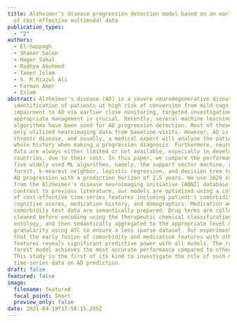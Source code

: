 ```yaml
---
title: Alzheimer’s disease progression detection model based on an early fusion
  of cost-effective multimodal data
publication_types:
  - "2"
authors:
  - El-Sappagh
  - Shaker Saleh
  - Hager Sahal
  - Radhya Abuhmed
  - Tamer Islam
  - S. M.Riazul Ali
  - Farman Amer
  - Eslam
abstract: Alzheimer's disease (AD) is a severe neurodegenerative disease. The
  identification of patients at high risk of conversion from mild cognitive
  impairment to AD via earlier close monitoring, targeted investigations, and
  appropriate management is crucial. Recently, several machine learning (ML)
  algorithms have been used for AD progression detection. Most of these studies
  only utilized neuroimaging data from baseline visits. However, AD is a complex
  chronic disease, and usually, a medical expert will analyze the patient's
  whole history when making a progression diagnosis. Furthermore, neuroimaging
  data are always either limited or not available, especially in developing
  countries, due to their cost. In this paper, we compare the performance of
  five widely used ML algorithms, namely, the support vector machine, random
  forest, k-nearest neighbor, logistic regression, and decision tree to predict
  AD progression with a prediction horizon of 2.5 years. We use 1029 subjects
  from the Alzheimer's disease neuroimaging initiative (ADNI) database. In
  contrast to previous literature, our models are optimized using a collection
  of cost-effective time-series features including patient's comorbidities,
  cognitive scores, medication history, and demographics. Medication and
  comorbidity text data are semantically prepared. Drug terms are collected and
  cleaned before encoding using the therapeutic chemical classification (ATC)
  ontology, and then semantically aggregated to the appropriate level of
  granularity using ATC to ensure a less sparse dataset. Our experiments assert
  that the early fusion of comorbidity and medication features with other
  features reveals significant predictive power with all models. The random
  forest model achieves the most accurate performance compared to other models.
  This study is the first of its kind to investigate the role of such multimodal
  time-series data on AD prediction.
draft: false
featured: false
image:
  filename: featured
  focal_point: Smart
  preview_only: false
date: 2021-04-19T17:58:15.255Z
---
```

